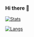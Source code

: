 ### Hi there 👋
[![Stats](https://github-readme-stats.vercel.app/api?username=TaisonTsukada&count_private=true&show_icons=true)](https://github.com/TaisonTsukada)

[![Langs](https://github-readme-stats.vercel.app/api/top-langs/?username=TaisonTsukada&layout=compact)](https://github.com/TaisonTsukada)

